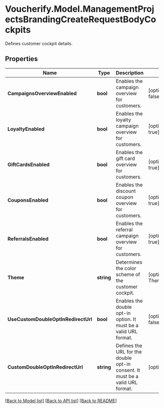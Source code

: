 # Voucherify.Model.ManagementProjectsBrandingCreateRequestBodyCockpits
Defines customer cockpit details.

## Properties

Name | Type | Description | Notes
------------ | ------------- | ------------- | -------------
**CampaignsOverviewEnabled** | **bool** | Enables the campaign overview for customers. | [optional] [default to false]
**LoyaltyEnabled** | **bool** | Enables the loyalty campaign overview for customers. | [optional] [default to true]
**GiftCardsEnabled** | **bool** | Enables the gift card overview for customers. | [optional] [default to true]
**CouponsEnabled** | **bool** | Enables the discount coupon overview for customers. | [optional] [default to true]
**ReferralsEnabled** | **bool** | Enables the referral campaign overview for customers. | [optional] [default to true]
**Theme** | **string** | Determines the color scheme of the customer cockpit. | [optional] [default to ThemeEnum.Default]
**UseCustomDoubleOptInRedirectUrl** | **bool** | Enables the double opt-in option. It must be a valid URL format. | [optional] [default to false]
**CustomDoubleOptInRedirectUrl** | **string** | Defines the URL for the double opt-in consent. It must be a valid URL format. | [optional] 

[[Back to Model list]](../../README.md#documentation-for-models) [[Back to API list]](../../README.md#documentation-for-api-endpoints) [[Back to README]](../../README.md)

